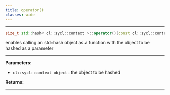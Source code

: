 ```yaml
---
title: operator()
classes: wide
---
```



---

```cpp
size_t std::hash< cl::sycl::context >::operator()(const cl::sycl::context &object) const
```


enables calling an std::hash object as a function with the object to be hashed as a parameter 


---
**Parameters:**

 - `cl::sycl::context object`
: the object to be hashed 

**Returns:** 

---
